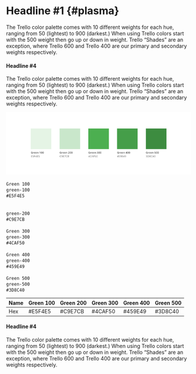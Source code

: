 # Headline \#1 {#plasma}

The Trello color palette comes with 10 different weights for each hue, ranging from 50 \(lightest\) to 900 \(darkest.\) When using Trello colors start with the 500 weight then go up or down in weight. Trello “Shades” are an exception, where Trello 600 and Trello 400 are our primary and secondary weights respectively.

#### Headline \#4

The Trello color palette comes with 10 different weights for each hue, ranging from 50 \(lightest\) to 900 \(darkest.\) When using Trello colors start with the 500 weight then go up or down in weight. Trello “Shades” are an exception, where Trello 600 and Trello 400 are our primary and secondary weights respectively.

![](/assets/green.png)

```
Green 100
green-100
#E5F4E5


green-200
#C9E7CB

Green 300
green-300
#4CAF50

Green 400
green-400
#459E49

Green 500
green-500
#3D8C40
```

| Name | Green 100 | Green 200 | Green 300 | Green 400 | Green 500 |
| :--- | :--- | :--- | :--- | :--- | :--- |
| Hex | \#E5F4E5 | \#C9E7CB | \#4CAF50 | \#459E49 | \#3D8C40 |

#### Headline \#4

The Trello color palette comes with 10 different weights for each hue, ranging from 50 \(lightest\) to 900 \(darkest.\) When using Trello colors start with the 500 weight then go up or down in weight. Trello “Shades” are an exception, where Trello 600 and Trello 400 are our primary and secondary weights respectively.

## 



